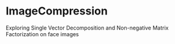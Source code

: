 # ImageCompression
Exploring Single Vector Decomposition and Non-negative Matrix Factorization on face images
